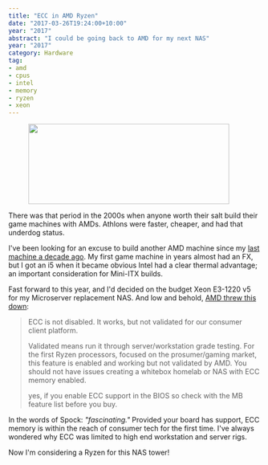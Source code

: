 ```yaml
---
title: "ECC in AMD Ryzen"
date: "2017-03-26T19:24:00+10:00"
year: "2017"
abstract: "I could be going back to AMD for my next NAS"
year: "2017"
category: Hardware
tag: 
- amd
- cpus
- intel
- memory
- ryzen
- xeon
---
```

<figure><img src="https://rubenerd.com/files/2017/ryzen@1x.jpg" alt="" style="width:400px; height:160px" srcset="https://rubenerd.com/files/2017/ryzen@1x.jpg 1x, https://rubenerd.com/files/2017/ryzen@2x.jpg 2x" /></figure>

There was that period in the 2000s when anyone worth their salt build their game machines with AMDs. Athlons were faster, cheaper, and had that underdog status.

I've been looking for an excuse to build another AMD machine since my [last machine a decade ago]. My first game machine in years almost had an FX, but I got an i5 when it became obvious Intel had a clear thermal advantage; an important consideration for Mini-ITX builds.

Fast forward to this year, and I'd decided on the budget Xeon E3-1220 v5 for my Microserver replacement NAS. And low and behold, [AMD threw this down]:

> ECC is not disabled. It works, but not validated for our consumer client platform.
>  
> Validated means run it through server/workstation grade testing. For the first Ryzen processors, focused on the prosumer/gaming market, this feature is enabled and working but not validated by AMD. You should not have issues creating a whitebox homelab or NAS with ECC memory enabled.
> 
> yes, if you enable ECC support in the BIOS so check with the MB feature list before you buy.

In the words of Spock: *"fascinating."* Provided your board has support, ECC memory is within the reach of consumer tech for the first time. I've always wondered why ECC was limited to high end workstation and server rigs.

Now I'm considering a Ryzen for this NAS tower!

[last machine a decade ago]: https://rubenerd.com/sim-lim-square-and-the-athlon-x2/
[AMD threw this down]: https://www.overclock3d.net/news/cpu_mainboard/amd_confirms_that_ryzen_supports_ecc_memory/1

